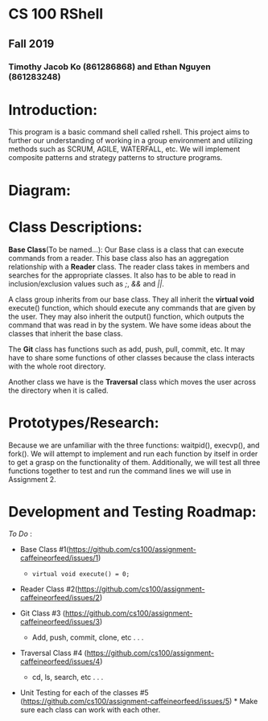 # CS 100 RShell
## Fall 2019
### Timothy Jacob Ko (861286868) and Ethan Nguyen (861283248)

# Introduction:
This program is a basic command shell called rshell. This project aims to further our understanding of working in a group environment and utilizing methods such as SCRUM, AGILE, WATERFALL, etc. We will implement composite patterns and strategy patterns to structure programs.

# Diagram:

# Class Descriptions:
**Base Class**(To be named...): Our Base class is a class that can execute commands from a reader. This base class also has an aggregation relationship with a **Reader** class. The reader class takes in members and searches for the appropriate classes. It also has to be able to read in inclusion/exclusion values such as *;*, *&&* and *||*.

A class group inherits from our base class. They all inherit the **virtual void** execute() function, which should execute any commands that are given by the user. They may also inherit the output() function, which outputs the command that was read in by the system. We have some ideas about the classes that inherit the base class. 

The **Git** class has functions such as add, push, pull, commit, etc. It may have to share some functions of other classes because the class interacts with the whole root directory. 

Another class we have is the **Traversal** class which moves the user across the directory when it is called. 

# Prototypes/Research:
Because we are unfamiliar with the three functions: waitpid(), execvp(), and fork(). We will attempt to implement and run each function by itself in order to get a grasp on the functionality of them. Additionally, we will test all three functions together to test and run the command lines we will use in Assignment 2.
# Development and Testing Roadmap:
_To Do_ : 
  * Base Class #1(https://github.com/cs100/assignment-caffeineorfeed/issues/1)
       * ```virtual void execute() = 0;```
  * Reader Class #2(https://github.com/cs100/assignment-caffeineorfeed/issues/2)
  * Git Class #3 (https://github.com/cs100/assignment-caffeineorfeed/issues/3)
       * Add, push, commit, clone, etc . . .
  * Traversal Class #4 (https://github.com/cs100/assignment-caffeineorfeed/issues/4)
       * cd, ls, search, etc . . .

  * Unit Testing for each of the classes #5 (https://github.com/cs100/assignment-caffeineorfeed/issues/5)
        * Make sure each class can work with each other.
